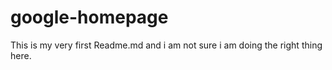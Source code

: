 # google-homepage
This is my very first Readme.md and i am not sure i am doing the right thing here.
